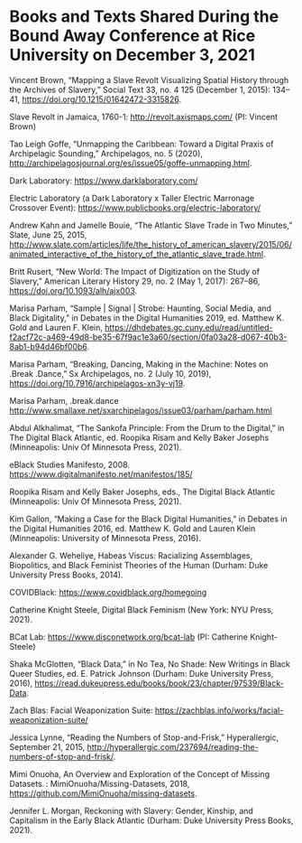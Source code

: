 # Books and Texts Shared During the Bound Away Conference at Rice University on December 3, 2021

Vincent Brown, “Mapping a Slave Revolt Visualizing Spatial History through the Archives of Slavery,” Social Text 33, no. 4 125 (December 1, 2015): 134–41, https://doi.org/10.1215/01642472-3315826.

Slave Revolt in Jamaica, 1760-1: http://revolt.axismaps.com/ (PI: Vincent Brown)

Tao Leigh Goffe, “Unmapping the Caribbean: Toward a Digital Praxis of Archipelagic Sounding,” Archipelagos, no. 5 (2020), http://archipelagosjournal.org/es/issue05/goffe-unmapping.html.

Dark Laboratory: https://www.darklaboratory.com/

Electric Laboratory (a Dark Laboratory x Taller Electric Marronage Crossover Event): https://www.publicbooks.org/electric-laboratory/

Andrew Kahn and Jamelle Bouie, “The Atlantic Slave Trade in Two Minutes,” Slate, June 25, 2015, http://www.slate.com/articles/life/the_history_of_american_slavery/2015/06/animated_interactive_of_the_history_of_the_atlantic_slave_trade.html.

Britt Rusert, “New World: The Impact of Digitization on the Study of Slavery,” American Literary History 29, no. 2 (May 1, 2017): 267–86, https://doi.org/10.1093/alh/ajx003.

Marisa Parham, “Sample | Signal | Strobe: Haunting, Social Media, and Black Digitality,” in Debates in the Digital Humanities 2019, ed. Matthew K. Gold and Lauren F. Klein, https://dhdebates.gc.cuny.edu/read/untitled-f2acf72c-a469-49d8-be35-67f9ac1e3a60/section/0fa03a28-d067-40b3-8ab1-b94d46bf00b6.

Marisa Parham, “Breaking, Dancing, Making in the Machine: Notes on .Break .Dance,” Sx Archipelagos, no. 2 (July 10, 2019), https://doi.org/10.7916/archipelagos-xn3y-vj19.

Marisa Parham, .break.dance http://www.smallaxe.net/sxarchipelagos/issue03/parham/parham.html

Abdul Alkhalimat, “The Sankofa Principle: From the Drum to the Digital,” in The Digital Black Atlantic, ed. Roopika Risam and Kelly Baker Josephs (Minneapolis: Univ Of Minnesota Press, 2021).

eBlack Studies Manifesto, 2008. https://www.digitalmanifesto.net/manifestos/185/

Roopika Risam and Kelly Baker Josephs, eds., The Digital Black Atlantic (Minneapolis: Univ Of Minnesota Press, 2021).

Kim Gallon, “Making a Case for the Black Digital Humanities,” in Debates in the Digital Humanities 2016, ed. Matthew K. Gold and Lauren Klein (Minneapolis: University of Minnesota Press, 2016).

Alexander G. Weheliye, Habeas Viscus: Racializing Assemblages, Biopolitics, and Black Feminist Theories of the Human (Durham: Duke University Press Books, 2014).

COVIDBlack: https://www.covidblack.org/homegoing

Catherine Knight Steele, Digital Black Feminism (New York: NYU Press, 2021).

BCat Lab: https://www.disconetwork.org/bcat-lab (PI: Catherine Knight-Steele)

Shaka McGlotten, “Black Data,” in No Tea, No Shade: New Writings in Black Queer Studies, ed. E. Patrick Johnson (Durham: Duke University Press, 2016), https://read.dukeupress.edu/books/book/23/chapter/97539/Black-Data.

Zach Blas: Facial Weaponization Suite: https://zachblas.info/works/facial-weaponization-suite/

Jessica Lynne, “Reading the Numbers of Stop-and-Frisk,” Hyperallergic, September 21, 2015, http://hyperallergic.com/237694/reading-the-numbers-of-stop-and-frisk/.

Mimi Onuoha, An Overview and Exploration of the Concept of Missing Datasets. : MimiOnuoha/Missing-Datasets, 2018, https://github.com/MimiOnuoha/missing-datasets.

Jennifer L. Morgan, Reckoning with Slavery: Gender, Kinship, and Capitalism in the Early Black Atlantic (Durham: Duke University Press Books, 2021).





